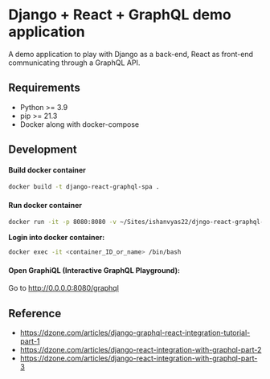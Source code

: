 # Django + React + GraphQL demo application

A demo application to play with Django as a back-end, React as front-end communicating through a GraphQL API.

## Requirements

- Python >= 3.9
- pip >= 21.3
- Docker along with docker-compose

## Development

#### Build docker container

```sh
docker build -t django-react-graphql-spa .
```

#### Run docker container

```sh
docker run -it -p 8080:8080 -v ~/Sites/ishanvyas22/djngo-react-graphql-spa:/app django-react-graphql-spa
```

**Login into docker container:**

```sh
docker exec -it <container_ID_or_name> /bin/bash
```

#### Open GraphiQL (Interactive GraphQL Playground):

Go to http://0.0.0.0:8080/graphql

## Reference

- https://dzone.com/articles/django-graphql-react-integration-tutorial-part-1
- https://dzone.com/articles/django-react-integration-with-graphql-part-2
- https://dzone.com/articles/django-react-integration-with-graphql-part-3
